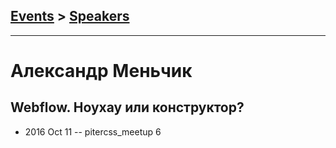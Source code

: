 ## [Events](../README.md) > [Speakers](../speakers.md)
---

# Александр Меньчик

## Webflow. Ноухау или конструктор?
- 2016 Oct 11 -- pitercss_meetup 6    
